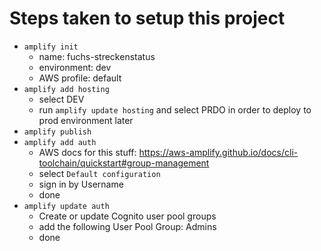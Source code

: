 # Steps taken to setup this project
* `amplify init`
    * name: fuchs-streckenstatus
    * environment: dev
    * AWS profile: default
* `amplify add hosting`
    * select DEV
    * run `amplify update hosting` and select PRDO in order to deploy to prod environment later
* `amplify publish`
* `amplify add auth`
    * AWS docs for this stuff: https://aws-amplify.github.io/docs/cli-toolchain/quickstart#group-management
    * select `Default configuration`
    * sign in by Username
    * done
* `amplify update auth`
    * Create or update Cognito user pool groups
    * add the following User Pool Group: Admins
    * done